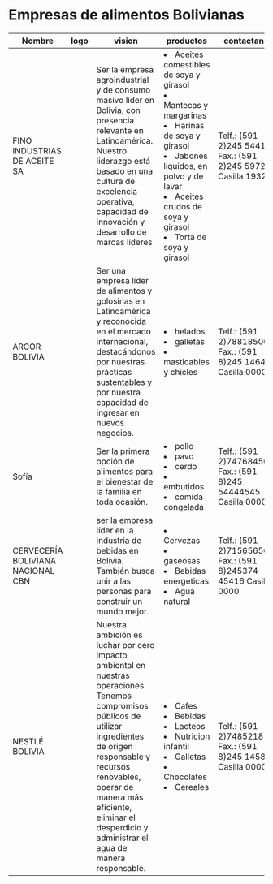 <!DOCTYPE html>
<html lang="en">
<head>
    <meta charset="UTF-8">
    <meta name="viewport" content="width=device-width, initial-scale=1.0">
    <title> Empresas de alimentos de Bolivia </title>
    <link rel="stylesheet" href="pintura.css" />
</head>
<body>
    <h1>Empresas de alimentos Bolivianas</h1>
    <table>
        <thead>
            <tr>
                <th>Nombre</th>
                <th>logo</th>
                <th>vision</th>
                <th>productos</th>
                <th>contactanos</th>
            </tr>
        </thead>
        <tbody>
            <tr>
                <td>FINO INDUSTRIAS DE ACEITE SA</td>
                <td><img src="s.a fino.jpg" alt=""></td>
                <td>Ser la empresa agroindustrial y de consumo masivo líder en Bolivia, con presencia relevante en Latinoamérica. Nuestro liderazgo está basado en una cultura de excelencia operativa, capacidad de innovación y desarrollo de marcas líderes</td>
                <td>
                    <li>
                    Aceites comestibles de soya y girasol
                    </li>
                    <li>
                    Mantecas y margarinas
                    </li>
                    <li>
                    Harinas de soya y girasol
                    </li>
                    <li>
                    Jabones líquidos, en polvo y de lavar
                    </li>
                    <li>
                    Aceites crudos de soya y girasol
                    </li>
                    <li>
                    Torta de soya y girasol
                    </li>
                </td>
                <td>Telf.: (591 2)245 5441
                    Fax.: (591 2)245 5972
                    Casilla 1932</td>
            </tr>
            <tr>
                <td>ARCOR BOLIVIA</td>
                <td><img src="s.a arcor.jpg" alt=""></td>
                <td>Ser una empresa líder de alimentos y golosinas en Latinoamérica y reconocida en el mercado internacional, destacándonos por nuestras prácticas sustentables y por nuestra capacidad de ingresar en nuevos negocios.</td>
                <td>
                    <li>
                        helados
                    </li>
                    <li>galletas</li>
                    <li>masticables y chicles</li>
                </td>
                <td>Telf.: (591 2)788185000
                    Fax.: (591 8)245 14645
                    Casilla 0000</td>
            </tr>
            <tr>
                <td>Sofía</td>
                <td><img src="sofia.png" alt=""></td>
                <td>Ser la primera opción de alimentos para el bienestar de la familia en toda ocasión.</td>
                <td>
                    <li>pollo</li>
                    <li>pavo</li>
                    <li>cerdo</li>
                    <li>embutidos</li>
                    <li>comida congelada</li>
                </td>
                <td>Telf.: (591 2)7476845600
                    Fax.: (591 8)245 54444545
                    Casilla 0000</td>
            </tr>
            <tr>
                <td>CERVECERÍA BOLIVIANA NACIONAL CBN</td>
                <td><img src="s.a cbn.jpg" alt=""></td>
                <td>ser la empresa líder en la industria de bebidas en Bolivia. También busca unir a las personas para construir un mundo mejor. </td>
                <td>
                    <li>Cervezas</li>
                    <li>gaseosas</li>
                    <li>Bebidas energeticas</li>
                    <li>Agua natural</li>
                </td>
                <td>Telf.: (591 2)7156565630
                    Fax.: (591 8)245374 45416
                    Casilla 0000</td>
            </tr>
            <tr>
                <td>NESTLÉ BOLIVIA</td>
                <td><img src="s.a nestle.png" alt=""></td>
                <td>Nuestra ambición es luchar por cero impacto ambiental en nuestras operaciones. Tenemos compromisos públicos de utilizar ingredientes de origen responsable y recursos renovables, operar de manera más eficiente, eliminar el desperdicio y administrar el agua de manera responsable.</td>
                <td>
                    <li>Cafes</li>
                    <li>Bebidas</li>
                    <li>Lacteos</li>
                    <li>Nutricion infantil</li>
                    <li>Galletas</li>
                    <li>Chocolates</li>
                    <li>Cereales</li>
                </td>
                <td>Telf.: (591 2)7485218
                    Fax.: (591 8)245 1458
                    Casilla 0000</td>
            </tr>
        </tbody>
    </table>
    
</body>
</html>
